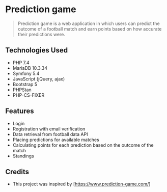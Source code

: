 # Prediction game
> Prediction game is a web application in which users can predict the outcome of a football match and earn points based on how accurate their predictions were.

## Technologies Used
- PHP 7.4
- MariaDB 10.3.34
- Symfony 5.4
- JavaScript (jQuery, ajax)
- Bootstrap 5
- PHPStan
- PHP-CS-FIXER


## Features
- Login
- Registration with email verification
- Data retrieval from football data API
- Placing predictions for available matches
- Calculating points for each prediction based on the outcome of the match
- Standings

## Credits
- This project was inspired by [https://www.prediction-game.com/]